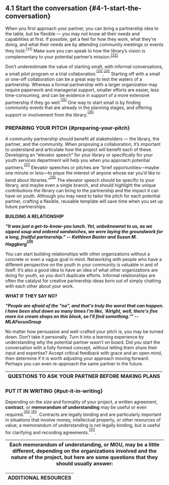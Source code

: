 ## 4.1 Start the conversation {#4-1-start-the-conversation}

When you first approach your partner, you can bring a partnership idea to the table, but be flexible — you may not know all their needs and capabilities at first. If possible, get a feel for how they work, what they&#039;re doing, and what their needs are by attending community meetings or events they hold.<sup>[31]</sup> Make sure you can speak to how the library’s vision is complementary to your potential partner’s mission.<sup><a href="#281255367986520-footnote-31">[32]</a></sup>

Don’t underestimate the value of starting small, with informal conversations, a small pilot program or a trial collaboration.<sup><sup id="281255367986520-footnote-ref-32"><a href="#281255367986520-footnote-32">[33]</a></sup></sup>,<sup><sup id="281255367986520-footnote-ref-33"><a href="#281255367986520-footnote-33">[34]</a></sup></sup> Starting off with a small or one-off collaboration can be a great way to test the waters of a partnership. Whereas a formal partnership with a larger organization may require paperwork and managerial support, smaller efforts are easier, less time-consuming, and can be evidence in support of a more extensive partnership if they go well.<sup><sup id="281255367986520-footnote-ref-34"><a href="#281255367986520-footnote-34">[35]</a></sup></sup> One way to start small is by finding community events that are already in the planning stages, and offering support or involvement from the library.<sup><sup id="281255367986520-footnote-ref-35"><a href="#281255367986520-footnote-35">[36]</a></sup></sup>

### PREPARING YOUR PITCH {#preparing-your-pitch}

A community partnership should benefit all stakeholders — the library, the partner, and the community. When proposing a collaboration, it’s important to understand and articulate how the project will benefit each of these. Developing an “elevator speech” for your library or specifically for your youth services department will help you when you approach potential partners.<sup><sup id="281255367986520-footnote-ref-36"><a href="#281255367986520-footnote-36">[37]</a></sup></sup> Elevator speeches or pitches are “brief opportunities—maybe one minute or less—to pique the interest of anyone whose ear you’d like to bend about libraries.”<sup><sup id="281255367986520-footnote-ref-37"><a href="#281255367986520-footnote-37">[38]</a></sup></sup> The elevator speech should be specific to your library, and maybe even a single branch, and should highlight the unique contributions the library can bring to the partnership and the impact it can have on youth. Although you may need to tailor the pitch for each potential partner, crafting a flexible, reusable template will save time when you set up future partnerships.

**BUILDING A RELATIONSHIP**

**_“It was just a get-to-know-you lunch. Yet, unbeknownst to us, as we sipped soup and ordered sandwiches, we were laying the groundwork for a long, fruitful partnership.” -- Kathleen Baxter and Susan M. Haggberg<sup><sup id="281255367986520-footnote-ref-38"><a href="#281255367986520-footnote-38">[39]</a></sup></sup>_**

You can start building relationships with other organizations without a concrete or even a vague goal in mind. Networking with people who have a different perspective on the youth in your community is valuable in and of itself. It’s also a good idea to have an idea of what other organizations are doing for youth, so you don’t duplicate efforts. Informal relationships are often the catalyst for creative partnership ideas born out of simply chatting with each other about your work.

**WHAT IF THEY SAY NO?**

**_“People are afraid of the &quot;no&quot;, and that&#039;s truly the worst that can happen. I have been shut down so many times I&#039;m like, ‘Alright, well, there&#039;s five more ice cream shops on this block, so I&#039;ll find something.’” -- MLAFocusGroup_**

No matter how persuasive and well-crafted your pitch is, you may be turned down. Don’t take it personally. Turn it into a learning experience by understanding why the potential partner wasn’t on board. Did you start the conversation with a fully formed concept, without letting them share their input and expertise? Accept critical feedback with grace and an open mind, then determine if it is worth adjusting your approach moving forward. Perhaps you can even re-approach the same partner in the future.

| **QUESTIONS TO ASK YOUR PARTNER BEFORE MAKING PLANS** |
| --- |

### PUT IT IN WRITING {#put-it-in-writing}

Depending on the size and formality of your project, a written agreement, **contract**, or **memorandum of understanding** may be useful or even required.<sup><sup id="281255367986520-footnote-ref-39"><a href="#281255367986520-footnote-39">[40]</a></sup></sup>,<sup><sup id="281255367986520-footnote-ref-40"><a href="#281255367986520-footnote-40">[41]</a></sup></sup>. Contracts are legally binding and are particularly important in situations that involve money, intellectual property, or other resources of value; a memorandum of understanding is not legally binding, but is useful for clarifying and recording agreements.<sup><sup id="281255367986520-footnote-ref-41"><a href="#281255367986520-footnote-41">[42]</a></sup></sup>.

| Each memorandum of understanding, or MOU, may be a little different, depending on the organizations involved and the nature of the project, but here are some questions that they should usually answer: |
| --- |

| **ADDITIONAL RESOURCES** |
| --- |

[^31]: Cassell, Kay Ann, and Kathleen Weibel. “Celebrating Women’s History Month at Your Library.” _American Libraries_, March 2010\.

[^32]: McCarthy, Catherine, and Brad Herring. “Museum &amp; Community Partnerships: Collaboration Guide for Museums Working with Community Youth-Serving Organizations.” NISE Network, 2015\. http://www.nisenet.org/sites/default/files/NISE%20Network%20Collaboration%20Guide%2011-20-2015%20FINAL.pdf.

[^33]: Coalition to Advance Learning in Archives, Libraries and Museums. “Best Practices in Collaboration.” Coalition to Advance Learning in Archives, Libraries and Museums, 2016.

[^34]: Strock, Adrienne L. “Reaching beyond Library Walls: Strengthening Services and Opportunities through Partnerships and Collaborations.” _Young Adult Library Services_, 2014.

[^35]: Twiggs, Korie, Christina Freitag, and Michelle Nichols. _Partner with a Local Museum to Reach More Teens!_ Adobe Connect recording. YeLL! YALSA e-Learning Library. Chicago, IL: YALSA, 2016.

[^36]: Cassell, Kay Ann, and Kathleen Weibel. “Celebrating Women’s History Month at Your Library.” _American Libraries_, March 2010\.

[^37]: Rutherford, Dawn. “Building Strong Community Partnerships: Sno-Isle Libraries and the Teen Project.” _Young Adult Library Services_ 2010, no. Fall (2010): 23–25.

[^38]: American Library Association. “Elevator Speech.” Text. Everyday Advocacy, April 28, 2013.

[^39]: Baxter, Kathleen, and Susan M. Haggberg. “Ladies Who Lunch.” _School Library Journal_ 46, no. 09 (September 2000): 33.

[^40]: McCarthy, Catherine, and Brad Herring. “Museum &amp; Community Partnerships: Collaboration Guide for Museums Working with Community Youth-Serving Organizations.” NISE Network, 2015.

[^41]: Twiggs, Korie, Christina Freitag, and Michelle Nichols. _Partner with a Local Museum to Reach More Teens!_ Adobe Connect recording. YeLL! YALSA e-Learning Library. Chicago, IL: YALSA, 2016.

[^42]: McCarthy, Catherine, and Brad Herring. “Museum &amp; Community Partnerships: Collaboration Guide for Museums Working with Community Youth-Serving Organizations.” NISE Network, 2015.